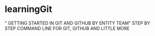 # learningGit
  " GETTING STARTED IN GIT AND GITHUB BY ENTITY TEAM" 
 STEP BY STEP COMMAND LINE FOR GIT, GITHUB AND LITTLE MORE
